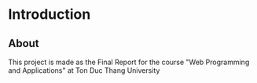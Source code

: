 # __Introduction__
## __About__
This project is made as the Final Report for the course "Web Programming and Applications" at Ton Duc Thang University
